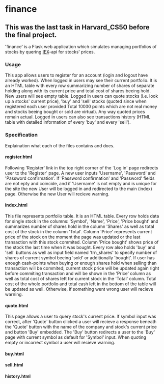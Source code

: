 # finance
## This was the last task in Harvard_CS50 before the final project.
'finance' is a Flask web application which simulates managing portfolios of stocks by quering [IEX](https://iextrading.com/developer/)-api for stocks' prices.
### Usage
This app allows users to register for an account (login and logout have already worked). When logged in users may see their current portfolio. It is an HTML table with every row summarizing number of shares of separate holding along with its current price and total cost of shares beeing hold. New users will see empty table. Logged in users can quote stocks (i.e. look up a stocks' current price), 'buy' and 'sell' stocks (quoted since when registered each user provided Total 10000 points which are not real money and stocks beeing bought or sold are virtual). Any way quoted prices remain actual. Logged in users can also see transactions history (HTML table with detailed information of every 'buy' and every 'sell').
### Specification
Explaination what each of the files contains and does.
#### register.html
Following 'Register' link in the top right corner of the 'Log in' page redirects user to the 'Register' page. A new user inputs 'Username', 'Password' and 'Password confirmation'. If 'Password confirmation' and 'Password' fields are not epty and coincide, and if 'Username' is not empty and is unique for the site the new User will be logged in and redirected to the main (index) page. Otherwise the new User will recieve warning.
#### index.html
This file represents portfolio table. It is an HTML table. Every row holds data for single stock in the columns: 'Symbol', 'Name', 'Price', 'Price bought' and summarizes number of shares hold in the column 'Shares' as well as total cost of the stock in the column 'Total'. Column 'Price' represents current price of the stock on the moment the page was updated or the last transaction with this stock commited. Column 'Price bought' shows price of the stock the last time when it was bought. Every row also holds 'buy' and 'sell' buttons as well as input field named 'trn_shares' to specify number of shares of current symbol beeing 'sold' or additionally 'bought'. If user has enough cash-points when buying or enough shares hold when selling than transaction will be commited, current stock price will be updated again right before commiting transaction and will be shown in the 'Price' column as well as total cost of shares left for current stock in the 'Total' column. Total cost of the whole portfolio and total cash left in the bottom of the table will be updated as well. Otherwise, if something went wrong user will recieve warning.
#### quote.html
This page allows a user to query stock's current price. If symbol input was correct, after 'Quote' button clicked a user will recieve a response beneath the 'Quote' button with the name of the company and stock's current price and button 'Buy' embedded. The 'Buy' button redirects a user to the 'Buy' page with current symbol as default for 'Symbol' input. When quoting empty or incorrect symbol a user will recieve warning.
#### buy.html
#### sell.html
#### history.html
